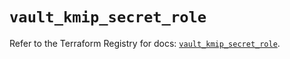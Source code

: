# `vault_kmip_secret_role`

Refer to the Terraform Registry for docs: [`vault_kmip_secret_role`](https://registry.terraform.io/providers/hashicorp/vault/3.25.0/docs/resources/kmip_secret_role).
